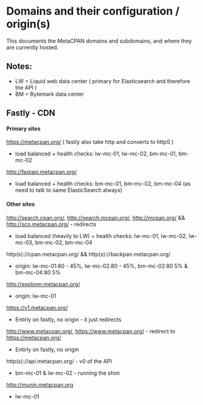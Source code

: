 # Domains and their configuration / origin(s)

This documents the MetaCPAN domains and subdomains, and where
they are currently hosted.

## Notes:

- LW = Liquid web data center ( primary for Elasticsearch and therefore the API )
- BM = Bytemark data center 

## Fastly - CDN

#### Primary sites

https://metacpan.org/  ( fastly also take http and converts to httpS )

 * load balanced + health checks: lw-mc-01, lw-mc-02, bm-mc-01, bm-mc-02

http://fastapi.metacpan.org/

 * load balanced + health checks: bm-mc-01, bm-mc-02, bm-mc-04  (as need to talk to same ElasticSearch always)

#### Other sites

http://search.cpan.org/, http://search.mcpan.org/, http://mcpan.org/ && http://sco.metacpan.org/ - redirects

 * load balanced (heavily to LW) + health checks: lw-mc-01, lw-mc-02, lw-mc-03, bm-mc-02, bm-mc-04

http(s)://cpan.metacpan.org/ && http(s)://backpan.metacpan.org/

 * origin: lw-mc-01:80 - 45%, lw-mc-02:80 - 45%, bm-mc-02:80 5% & bm-mc-04:80 5%

http://explorer.metacpan.org/

 * origin: lw-mc-01

https://v1.metacpan.org/

 * Entirly on fastly, no origin - it just redirects

http://www.metacpan.org/, https://www.metacpan.org/ - redirect to https://metacpan.org/

 * Entirly on fastly, no origin

http(s)://api.metacpan.org/ - v0 of the API

  * bm-mc-01 & lw-mc-02 - running the shim

http://munin.metacpan.org

 * lw-mc-01

